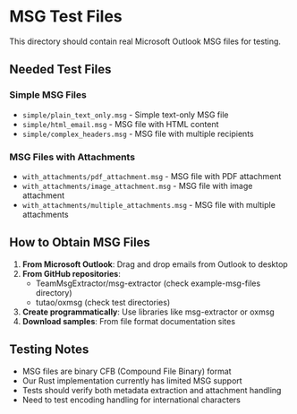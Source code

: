 # MSG Test Files

This directory should contain real Microsoft Outlook MSG files for testing.

## Needed Test Files

### Simple MSG Files

- `simple/plain_text_only.msg` - Simple text-only MSG file
- `simple/html_email.msg` - MSG file with HTML content
- `simple/complex_headers.msg` - MSG file with multiple recipients

### MSG Files with Attachments

- `with_attachments/pdf_attachment.msg` - MSG file with PDF attachment
- `with_attachments/image_attachment.msg` - MSG file with image attachment
- `with_attachments/multiple_attachments.msg` - MSG file with multiple attachments

## How to Obtain MSG Files

1. **From Microsoft Outlook**: Drag and drop emails from Outlook to desktop
1. **From GitHub repositories**:
    - TeamMsgExtractor/msg-extractor (check example-msg-files directory)
    - tutao/oxmsg (check test directories)
1. **Create programmatically**: Use libraries like msg-extractor or oxmsg
1. **Download samples**: From file format documentation sites

## Testing Notes

- MSG files are binary CFB (Compound File Binary) format
- Our Rust implementation currently has limited MSG support
- Tests should verify both metadata extraction and attachment handling
- Need to test encoding handling for international characters
